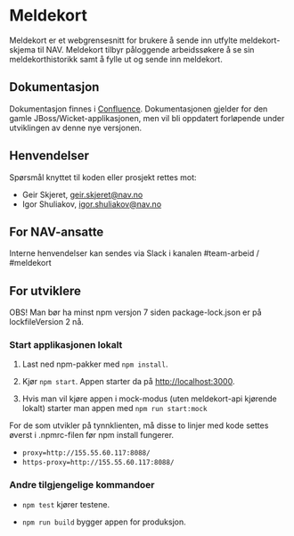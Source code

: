 # Meldekort
Meldekort er et webgrensesnitt for brukere å sende inn utfylte meldekort-skjema til NAV.
Meldekort tilbyr påloggende arbeidssøkere å se sin meldekorthistorikk samt å fylle ut og sende inn meldekort.

## Dokumentasjon
Dokumentasjon finnes i [Confluence](https://confluence.adeo.no/display/TA/Meldekort). Dokumentasjonen gjelder for den
gamle JBoss/Wicket-applikasjonen, men vil bli oppdatert forløpende under utviklingen av denne nye versjonen.

## Henvendelser
Spørsmål knyttet til koden eller prosjekt rettes mot:

* Geir Skjeret, geir.skjeret@nav.no
* Igor Shuliakov, igor.shuliakov@nav.no

## For NAV-ansatte

Interne henvendelser kan sendes via Slack i kanalen #team-arbeid / #meldekort

## For utviklere

OBS! Man bør ha minst npm versjon 7 siden package-lock.json er på lockfileVersion 2 nå.

### Start applikasjonen lokalt

1. Last ned npm-pakker med `npm install`.

2. Kjør `npm start`. Appen starter da på [http://localhost:3000](http://localhost:3000).

3. Hvis man vil kjøre appen i mock-modus (uten meldekort-api kjørende lokalt) starter man appen med `npm run start:mock`


For de som utvikler på tynnklienten, må disse to linjer med kode settes øverst i .npmrc-filen før npm install fungerer.
* `proxy=http://155.55.60.117:8088/`
* `https-proxy=http://155.55.60.117:8088/`

### Andre tilgjengelige kommandoer

* `npm test` kjører testene.

* `npm run build` bygger appen for produksjon.
